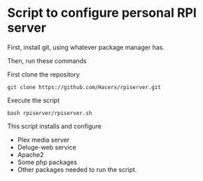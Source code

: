 # Script to configure personal RPI server
First, install git, using whatever package manager has.

Then, run these commands

First clone the repository

`git clone https://github.com/Hacerx/rpiserver.git`

Execute the script

`bash rpiserver/rpiserver.sh`

This script installs and configure
- Plex media server
- Deluge-web service
- Apache2
- Some php packages
- Other packages needed to run the script.

